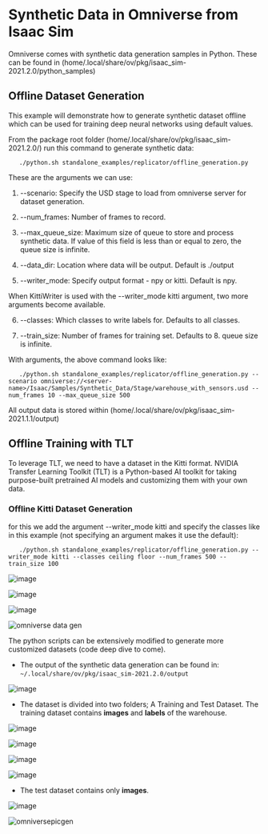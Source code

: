 # Synthetic Data in Omniverse from Isaac Sim

Omniverse comes with synthetic data generation samples in Python. These can be found in (home/.local/share/ov/pkg/isaac_sim-2021.2.0/python_samples)

## Offline Dataset Generation
This example will demonstrate how to generate synthetic dataset offline which can be used for training deep neural networks using default values.

From the package root folder (home/.local/share/ov/pkg/isaac_sim-2021.2.0/) run this command to generate synthetic data:

       ./python.sh standalone_examples/replicator/offline_generation.py

These are the arguments we can use:


1. --scenario: Specify the USD stage to load from omniverse server for dataset generation.

1. --num_frames: Number of frames to record.

1. --max_queue_size: Maximum size of queue to store and process synthetic data. If value of this field is less than or equal to zero, the queue size is infinite.

1. --data_dir: Location where data will be output. Default is ./output

1. --writer_mode: Specify output format - npy or kitti. Default is npy.

When KittiWriter is used with the --writer_mode kitti argument, two more arguments become available.

6. --classes: Which classes to write labels for. Defaults to all classes.

7. --train_size: Number of frames for training set. Defaults to 8.
queue size is infinite.

With arguments, the above command looks like:

       ./python.sh standalone_examples/replicator/offline_generation.py --scenario omniverse://<server-name>/Isaac/Samples/Synthetic_Data/Stage/warehouse_with_sensors.usd --num_frames 10 --max_queue_size 500

All output data is stored within (home/.local/share/ov/pkg/isaac_sim-2021.1.1/output)

## Offline Training with TLT
To leverage TLT, we need to have a dataset in the Kitti format. NVIDIA Transfer Learning Toolkit (TLT) is a Python-based AI toolkit for taking purpose-built pretrained AI models and customizing them with your own data.
### Offline Kitti Dataset Generation

for this we add the argument --writer_mode kitti and specify the classes like in this example (not specifying an argument makes it use the default):

       ./python.sh standalone_examples/replicator/offline_generation.py --writer_mode kitti --classes ceiling floor --num_frames 500 --train_size 100

![image](https://user-images.githubusercontent.com/589439/143666365-9cbab570-213f-403b-bdc9-d891025fabac.png)

![image](https://user-images.githubusercontent.com/589439/143666538-47885861-2340-4fca-9507-8a1a66d82fe9.png)

![image](https://user-images.githubusercontent.com/589439/143666560-4a7dd70c-abde-4af8-a1c7-16eab5d99bf3.png)

![omniverse data gen](https://user-images.githubusercontent.com/589439/143667012-183800ff-f197-44a7-9677-d19940a06179.gif)

The python scripts can be extensively modified to generate more customized datasets (code deep dive to come).

 - The output of the synthetic data generation can be found in: `~/.local/share/ov/pkg/isaac_sim-2021.2.0/output`

![image](https://user-images.githubusercontent.com/589439/143666727-f7a06dbc-aba6-410f-8bd5-0aa24ecf38d3.png)

 - The dataset is divided into two folders; A Training and Test Dataset. The training dataset contains **images** and **labels** of the warehouse.

![image](https://user-images.githubusercontent.com/589439/143666820-b12aafdd-f1e1-4c46-889c-34af1c9ca929.png)

![image](https://user-images.githubusercontent.com/589439/143666829-813f9715-3a2d-49f1-9124-5a690681accc.png)

![image](https://user-images.githubusercontent.com/589439/143666852-90d659de-01a0-4685-bf36-42868e1c77d9.png)

![image](https://user-images.githubusercontent.com/589439/143666866-5896317b-1255-4e67-abe7-5f3ff03be288.png)

 - The test dataset contains only **images**.

![image](https://user-images.githubusercontent.com/589439/143666874-a453b635-63e6-44e0-94c1-7127e1c7f729.png)

![omniversepicgen](https://user-images.githubusercontent.com/589439/143667064-d0136cd5-9b3e-4b5d-987f-c013ff08d401.gif)



